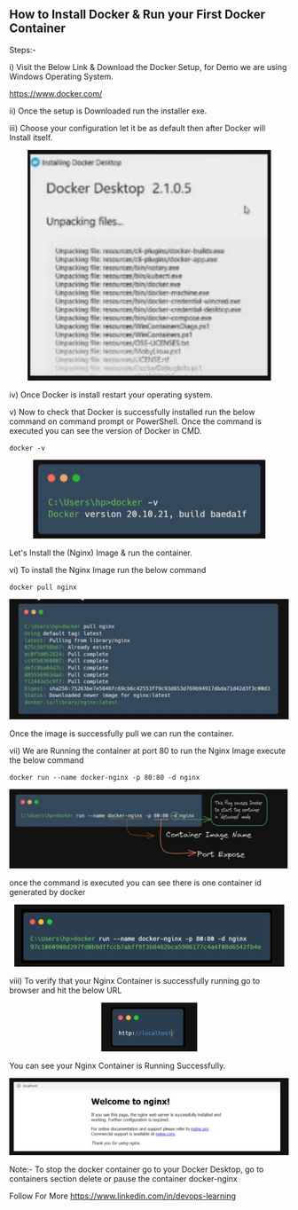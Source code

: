 ## How to Install Docker & Run your First Docker Container

Steps:-

i) Visit the Below Link & Download the Docker Setup, for Demo we are using Windows Operating System.

https://www.docker.com/

ii) Once the setup is Downloaded run the installer exe.

iii) Choose your configuration let it be as default then after Docker will Install itself.

<p align="center"><img src="Images/1.jpg"/></p>

iv) Once Docker is install restart your operating system.

v) Now to check that Docker is successfully installed run the below command on command prompt or PowerShell. Once the command is executed
you can see the version of Docker in CMD.

```
docker -v
```
<p align="center"><img src="Images/2.jpg"/></p>


Let's Install the (Nginx) Image & run the container.


vi) To install the Nginx Image run the below command

```
docker pull nginx
```
<p align="center"><img src="Images/3.jpg"/></p>


Once the image is successfully pull we can run the container.


vii) We are Running the container at port 80 to run the Nginx Image 
execute the below command
                                                                
```
docker run --name docker-nginx -p 80:80 -d nginx
```
<p align="center"><img src="Images/4.jpg"/></p>


once the command is executed you can see there is one container id 
generated by docker


<p align="center"><img src="Images/5.jpg"/></p>


viii) To verify that your Nginx Container is successfully running go to 
browser and hit the below URL

<p align="center"><img src="Images/6.jpg"/></p>


You can see your Nginx Container is Running Successfully.


<p align="center"><img src="Images/7.jpg"/></p>


Note:- To stop the docker container go to your Docker Desktop,
go to containers section delete or pause the container docker-nginx

Follow For More
https://www.linkedin.com/in/devops-learning
